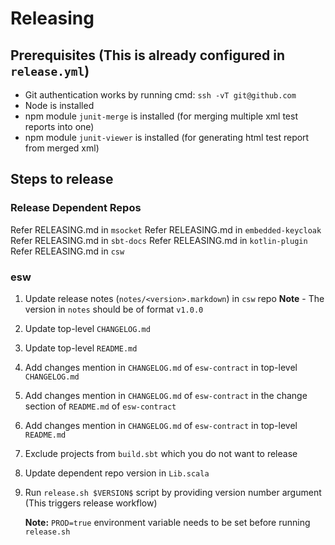 # Releasing

## Prerequisites (This is already configured in `release.yml`)

* Git authentication works by running cmd: `ssh -vT git@github.com`
* Node is installed
* npm module `junit-merge` is installed (for merging multiple xml test reports into one)
* npm module `junit-viewer` is installed (for generating html test report from merged xml)

## Steps to release

### Release Dependent Repos

Refer RELEASING.md in `msocket`
Refer RELEASING.md in `embedded-keycloak`
Refer RELEASING.md in `sbt-docs`
Refer RELEASING.md in `kotlin-plugin`
Refer RELEASING.md in `csw` 

### esw

1. Update release notes (`notes/<version>.markdown`) in `csw` repo
    **Note** - The version in `notes` should be of format `v1.0.0`
1. Update top-level `CHANGELOG.md`
1. Update top-level `README.md`
1. Add changes mention in `CHANGELOG.md` of `esw-contract` in top-level `CHANGELOG.md`
1. Add changes mention in `CHANGELOG.md` of `esw-contract` in the change section of `README.md` of `esw-contract`
1. Add changes mention in `CHANGELOG.md` of `esw-contract` in top-level `README.md`
1. Exclude projects from `build.sbt` which you do not want to release
1. Update dependent repo version in `Lib.scala`  
1. Run `release.sh $VERSION$` script by providing version number argument (This triggers release workflow)

    **Note:** `PROD=true` environment variable needs to be set before running `release.sh`
